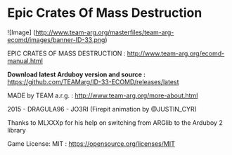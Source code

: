 # Epic Crates Of Mass Destruction 
![Image]
(http://www.team-arg.org/masterfiles/team-arg-ecomd/images/banner-ID-33.png)

EPIC CRATES OF MASS DESTRUCTION : http://www.team-arg.org/ecomd-manual.html  

**Download latest Arduboy version and source :** https://github.com/TEAMarg/ID-33-ECOMD/releases/latest  

MADE by TEAM a.r.g. : http://www.team-arg.org/more-about.html

2015 - DRAGULA96 - JO3RI  (Firepit animation by @JUSTIN_CYR)

Thanks to MLXXXp for his help on switching from ARGlib to the Arduboy 2 library

Game License: MIT : https://opensource.org/licenses/MIT
